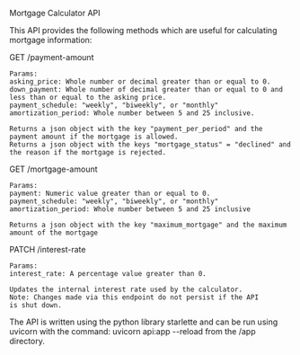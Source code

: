 Mortgage Calculator API

This API provides the following methods which are useful for calculating mortgage information:

GET /payment-amount

    Params:
    asking_price: Whole number or decimal greater than or equal to 0.
    down_payment: Whole number of decimal greater than or equal to 0 and less than or equal to the asking price.
    payment_schedule: "weekly", "biweekly", or "monthly"
    amortization_period: Whole number between 5 and 25 inclusive.

    Returns a json object with the key "payment_per_period" and the payment amount if the mortgage is allowed.
    Returns a json object with the keys "mortgage_status" = "declined" and the reason if the mortgage is rejected.

GET /mortgage-amount

    Params:
    payment: Numeric value greater than or equal to 0.
    payment_schedule: "weekly", "biweekly", or "monthly"
    amortization_period: Whole number between 5 and 25 inclusive

    Returns a json object with the key "maximum_mortgage" and the maximum amount of the mortgage

PATCH /interest-rate

    Params:
    interest_rate: A percentage value greater than 0.

    Updates the internal interest rate used by the calculator.
    Note: Changes made via this endpoint do not persist if the API
    is shut down.

The API is written using the python library starlette and can be run using uvicorn with the command:
    uvicorn api:app --reload
from the /app directory.
